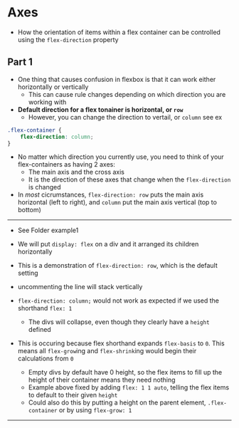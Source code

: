 # Axes
- How the orientation of items within a flex container can be controlled using the `flex-direction` property

## Part 1

- One thing that causes confusion in flexbox is that it can work either horizontally or vertically
    - This can cause rule changes depending on which direction you are working with
- **Default direction for a flex tonainer is horizontal, or `row`**
    - However, you can change the direction to vertail, or `column` see ex

```css
.flex-container {
    flex-direction: column;
}
```

- No matter which direction you currently use, you need to think of your flex-containers as having 2 axes:
    - The main axis and the cross axis
    - It is the direction of these axes that change when the `flex-direction` is changed
- In *most* cicrumstances, `flex-direction: row` puts the main axis horizontal (left to right), and `column` put the main axis vertical (top to bottom)

---

- See Folder example1
- We will put `display: flex` on a div and it arranged its children horizontally
- This is a demonstration of `flex-direction: row`, which is the default setting
- uncommenting the line will stack vertically

- `flex-direction: column;` would not work as expected if we used the shorthand `flex: 1`
    - The divs will collapse, even though they clearly have a `height` defined

- This is occuring because flex shorthand expands `flex-basis` to `0`. This means all `flex-grow`ing and `flex-shrink`ing would begin their calculations from `0`
    - Empty divs by default have 0 height, so the flex items to fill up the height of their container means they need nothing
    - Example above fixed by adding `flex: 1 1 auto`, telling the flex items to default to their given `height`
    - Could also do this by putting a height on the parent element, `.flex-container` or by using `flex-grow: 1`

---